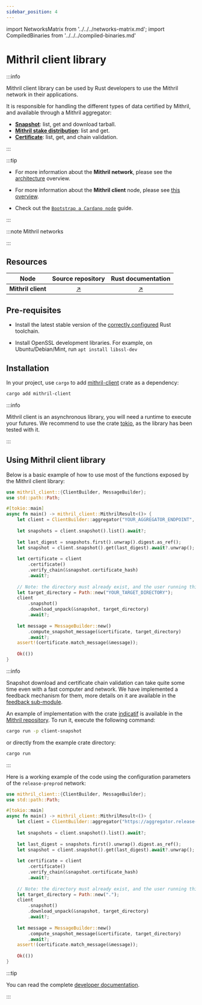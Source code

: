 ```yaml
---
sidebar_position: 4
---
```


import NetworksMatrix from '../../../networks-matrix.md';
import CompiledBinaries from '../../../compiled-binaries.md'

# Mithril client library

:::info

Mithril client library can be used by Rust developers to use the Mithril network in their applications.

It is responsible for handling the different types of data certified by Mithril, and available through a Mithril aggregator:
- [**Snapshot**](../../../glossary.md#snapshot): list, get and download tarball.
- [**Mithril stake distribution**](../../../glossary.md#stake-distribution): list and get.
- [**Certificate**](../../../glossary.md#certificate): list, get, and chain validation.

:::

:::tip

* For more information about the **Mithril network**, please see the [architecture](../../../mithril/mithril-network/architecture.md) overview.

* For more information about the **Mithril client** node, please see [this overview](../../../mithril/mithril-network/client.md).

* Check out the [`Bootstrap a Cardano node`](../../getting-started/bootstrap-cardano-node.md) guide.

:::

:::note Mithril networks

<NetworksMatrix />

:::

## Resources

| Node | Source repository | Rust documentation |
|:-:|:-----------------:|:------------------:|
**Mithril client** | [:arrow_upper_right:](https://github.com/input-output-hk/mithril/tree/main/mithril-client) | [:arrow_upper_right:](https://mithril.network/rust-doc/mithril-client/mithril_client/index.html) |

## Pre-requisites

* Install the latest stable version of the [correctly configured](https://www.rust-lang.org/learn/get-started) Rust toolchain.

* Install OpenSSL development libraries. For example, on Ubuntu/Debian/Mint, run `apt install libssl-dev`

## Installation

In your project, use `cargo` to add [mithril-client](https://crates.io/crates/mithril-client) crate as a dependency:

```bash
cargo add mithril-client
```

:::info

Mithril client is an asynchronous library, you will need a runtime to execute your futures. We recommend to use the crate [tokio](https://crates.io/crates/tokio), as the library has been tested with it.

:::

## Using Mithril client library

Below is a basic example of how to use most of the functions exposed by the Mithril client library:

```rust title="/src/main.rs"
use mithril_client::{ClientBuilder, MessageBuilder};
use std::path::Path;

#[tokio::main]
async fn main() -> mithril_client::MithrilResult<()> {
    let client = ClientBuilder::aggregator("YOUR_AGGREGATOR_ENDPOINT", "YOUR_GENESIS_VERIFICATION_KEY").build()?;
    
    let snapshots = client.snapshot().list().await?;
    
    let last_digest = snapshots.first().unwrap().digest.as_ref();
    let snapshot = client.snapshot().get(last_digest).await?.unwrap();
    
    let certificate = client
        .certificate()
        .verify_chain(&snapshot.certificate_hash)
        .await?;
    
    // Note: the directory must already exist, and the user running this code must have read/write access to it.
    let target_directory = Path::new("YOUR_TARGET_DIRECTORY");
    client
        .snapshot()
        .download_unpack(&snapshot, target_directory)
        .await?;
    
    let message = MessageBuilder::new()
        .compute_snapshot_message(&certificate, target_directory)
        .await?;
    assert!(certificate.match_message(&message));
    
    Ok(())
}
```

:::info

Snapshot download and certificate chain validation can take quite some time even with a fast computer and network. We have implemented a feedback mechanism for them, more details on it are available in the [feedback sub-module](https://mithril.network/rust-doc/mithril_client/feedback/index.html).

An example of implementation with the crate [indicatif](https://crates.io/crates/indicatif) is available in the [Mithril repository](https://github.com/input-output-hk/mithril/tree/main/examples/client-snapshot/src/main.rs). To run it, execute the following command:

```bash
cargo run -p client-snapshot
```

or directly from the example crate directory:

```bash
cargo run
```

:::

Here is a working example of the code using the configuration parameters of the `release-preprod` network:

```rust title="/src/main.rs"
use mithril_client::{ClientBuilder, MessageBuilder};
use std::path::Path;

#[tokio::main]
async fn main() -> mithril_client::MithrilResult<()> {
    let client = ClientBuilder::aggregator("https://aggregator.release-preprod.api.mithril.network/aggregator", "5b3132372c37332c3132342c3136312c362c3133372c3133312c3231332c3230372c3131372c3139382c38352c3137362c3139392c3136322c3234312c36382c3132332c3131392c3134352c31332c3233322c3234332c34392c3232392c322c3234392c3230352c3230352c33392c3233352c34345d").build()?;
    
    let snapshots = client.snapshot().list().await?;
    
    let last_digest = snapshots.first().unwrap().digest.as_ref();
    let snapshot = client.snapshot().get(last_digest).await?.unwrap();
    
    let certificate = client
        .certificate()
        .verify_chain(&snapshot.certificate_hash)
        .await?;
    
    // Note: the directory must already exist, and the user running this code must have read/write access to it.
    let target_directory = Path::new(".");
    client
        .snapshot()
        .download_unpack(&snapshot, target_directory)
        .await?;
    
    let message = MessageBuilder::new()
        .compute_snapshot_message(&certificate, target_directory)
        .await?;
    assert!(certificate.match_message(&message));
    
    Ok(())
}
```

:::tip

You can read the complete [developer documentation](https://mithril.network/rust-doc/mithril_client/index.html).

:::